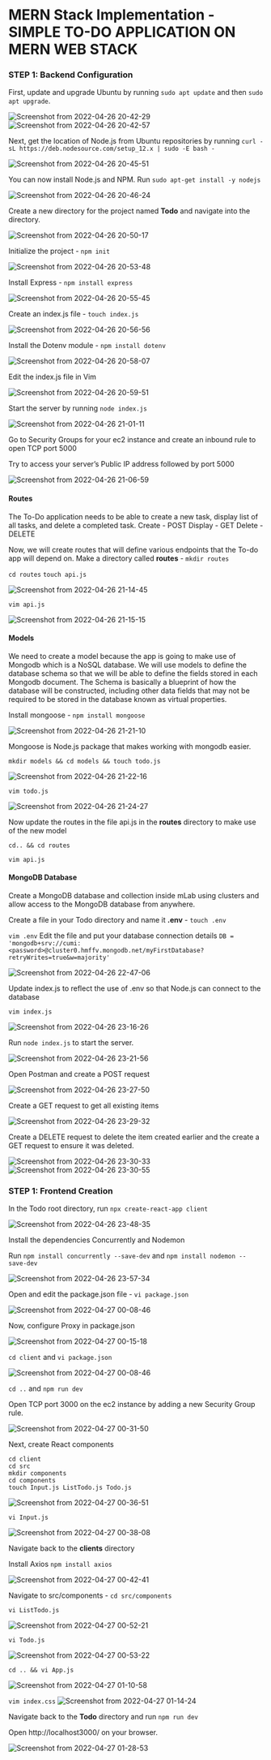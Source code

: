 # MERN Stack Implementation - SIMPLE TO-DO APPLICATION ON MERN WEB STACK


### STEP 1: Backend Configuration

First, update and upgrade Ubuntu by running `sudo apt update` and then `sudo apt upgrade`.

![Screenshot from 2022-04-26 20-42-29](https://user-images.githubusercontent.com/34113547/165414101-7e8fb154-a9f7-4538-bb07-bf051a45b5ea.png)
![Screenshot from 2022-04-26 20-42-57](https://user-images.githubusercontent.com/34113547/165414118-837ae3e8-1c98-4fcc-9f21-450f4f1c23c3.png)

Next, get the location of Node.js from Ubuntu repositories by running `curl -sL https://deb.nodesource.com/setup_12.x | sudo -E bash -`

![Screenshot from 2022-04-26 20-45-51](https://user-images.githubusercontent.com/34113547/165414402-d57712f3-46c4-4c26-a2c8-f6ec257ea48a.png)

You can now install Node.js and NPM. Run `sudo apt-get install -y nodejs`

![Screenshot from 2022-04-26 20-46-24](https://user-images.githubusercontent.com/34113547/165414432-de5c4462-0148-48c3-9832-c6c443175e2e.png)

Create a new directory for the project named **Todo** and navigate into the directory.

![Screenshot from 2022-04-26 20-50-17](https://user-images.githubusercontent.com/34113547/165414471-4741d796-2468-4c76-be7f-e36c4c6e0737.png)

Initialize the project - `npm init`

![Screenshot from 2022-04-26 20-53-48](https://user-images.githubusercontent.com/34113547/165414495-e18e6cfa-d327-44ff-bfeb-d8b6e2bc7a42.png)

Install Express - `npm install express`

![Screenshot from 2022-04-26 20-55-45](https://user-images.githubusercontent.com/34113547/165414521-17c7874d-ea36-44f2-89e7-95401ba46425.png)

Create an index.js file - `touch index.js`

![Screenshot from 2022-04-26 20-56-56](https://user-images.githubusercontent.com/34113547/165414545-7e24f1aa-f5b1-4308-b7d3-be2e558bc787.png)

Install the Dotenv module - `npm install dotenv`

![Screenshot from 2022-04-26 20-58-07](https://user-images.githubusercontent.com/34113547/165414573-001cde97-a0ee-410b-91d1-d4f7bc2c921b.png)

Edit the index.js file in Vim

![Screenshot from 2022-04-26 20-59-51](https://user-images.githubusercontent.com/34113547/165414635-02450b1a-c5d1-4ed3-b6bb-5044a2f351f9.png)

Start the server by running `node index.js`

![Screenshot from 2022-04-26 21-01-11](https://user-images.githubusercontent.com/34113547/165414659-ed9a0472-9541-4ec9-ada2-d9fa379ba132.png)

Go to Security Groups for your ec2 instance and create an inbound rule to open TCP port 5000

Try to access your server’s Public IP address followed by port 5000

![Screenshot from 2022-04-26 21-06-59](https://user-images.githubusercontent.com/34113547/165414695-cacad815-4428-4e2e-aba9-dca33b41902b.png)

#### Routes

The To-Do application needs to be able to create a new task, display list of all tasks, and delete a completed task.
Create - POST
Display - GET
Delete - DELETE

Now, we will create routes that will define various endpoints that the To-do app will depend on.
Make a directory called **routes** - `mkdir routes`

`cd routes`
`touch api.js`

![Screenshot from 2022-04-26 21-14-45](https://user-images.githubusercontent.com/34113547/165414754-565f44d2-fce6-4876-aafe-bccbcc7ea7ad.png)

`vim api.js`

![Screenshot from 2022-04-26 21-15-15](https://user-images.githubusercontent.com/34113547/165414798-b3c0a3c2-40bf-4185-8c34-fd9794e54baf.png)

#### Models

We need to create a model because the app is going to make use of Mongodb which is a NoSQL database. We will use models to define the database schema so that we will be able to define the fields stored in each Mongodb document. The Schema is basically a blueprint of how the database will be constructed, including other data fields that may not be required to be stored in the database known as virtual properties.

Install mongoose - `npm install mongoose`

![Screenshot from 2022-04-26 21-21-10](https://user-images.githubusercontent.com/34113547/165414827-3a979d00-ef07-4ad4-910c-06530e11ec59.png)

Mongoose is Node.js package that makes working with mongodb easier.

`mkdir models && cd models && touch todo.js`

![Screenshot from 2022-04-26 21-22-16](https://user-images.githubusercontent.com/34113547/165414855-e9502599-1c66-437f-84ef-9d9e2dc421a8.png)

`vim todo.js`

![Screenshot from 2022-04-26 21-24-27](https://user-images.githubusercontent.com/34113547/165414877-4b0f39c4-64f2-4731-b6f8-0d56dee33182.png)

Now update the routes in the file api.js in the **routes** directory to make use of the new model

`cd.. && cd routes`

`vim api.js`

#### MongoDB Database

Create a MongoDB database and collection inside mLab using clusters and allow access to the MongoDB database from anywhere.

Create a file in your Todo directory and name it **.env** - `touch .env`

`vim .env`
Edit the file and put your database connection details `DB = 'mongodb+srv://cumi:<password>@cluster0.hmffv.mongodb.net/myFirstDatabase?retryWrites=true&w=majority'`

![Screenshot from 2022-04-26 22-47-06](https://user-images.githubusercontent.com/34113547/165415021-12ac9fd3-0189-4ad8-acaf-6609c9a20676.png)

Update index.js to reflect the use of .env so that Node.js can connect to the database

`vim index.js`

![Screenshot from 2022-04-26 23-16-26](https://user-images.githubusercontent.com/34113547/165415071-20bcfb03-7a4f-4eaa-8bc0-6f3a5f5e019a.png)

Run `node index.js` to start the server.

![Screenshot from 2022-04-26 23-21-56](https://user-images.githubusercontent.com/34113547/165415090-44f1596f-6ce9-4d18-a148-b8ccbf981523.png)

Open Postman and create a POST request

![Screenshot from 2022-04-26 23-27-50](https://user-images.githubusercontent.com/34113547/165415155-48f1fe3e-c0d5-4034-a14a-82f7582132ec.png)

Create a GET request to get all existing items 

![Screenshot from 2022-04-26 23-29-32](https://user-images.githubusercontent.com/34113547/165415207-3b7b9200-4d4d-4c3f-9cd1-21f92c89e018.png)

Create a DELETE request to delete the item created earlier and the create a GET request to ensure it was deleted.

![Screenshot from 2022-04-26 23-30-33](https://user-images.githubusercontent.com/34113547/165415255-ef5324b2-6cf8-439a-a2ca-dff4244d4549.png)
![Screenshot from 2022-04-26 23-30-55](https://user-images.githubusercontent.com/34113547/165415295-04ceb917-41c3-4949-b6ef-2fdac1f80a3d.png)

### STEP 1: Frontend Creation

In the Todo root directory, run `npx create-react-app client`

![Screenshot from 2022-04-26 23-48-35](https://user-images.githubusercontent.com/34113547/165415332-bd9433c8-013b-4bb4-9ef2-724003373a4d.png)

Install the dependencies Concurrently and Nodemon

Run `npm install concurrently --save-dev` and `npm install nodemon --save-dev`

![Screenshot from 2022-04-26 23-57-34](https://user-images.githubusercontent.com/34113547/165415367-6fc79184-4ab8-43f2-bcc8-457faff524ee.png)

Open and edit the package.json file - `vi package.json`

![Screenshot from 2022-04-27 00-08-46](https://user-images.githubusercontent.com/34113547/165415419-36d0c455-d77b-4333-bd2a-ef7e383571e0.png)

Now, configure Proxy in package.json

![Screenshot from 2022-04-27 00-15-18](https://user-images.githubusercontent.com/34113547/165415443-6e00dab4-0484-496f-a475-94a6b88cbcad.png)

`cd client` and `vi package.json`

![Screenshot from 2022-04-27 00-08-46](https://user-images.githubusercontent.com/34113547/165416278-c09a2273-e216-4f00-b303-2e227f4ccb88.png)

`cd ..` and `npm run dev`

Open TCP port 3000 on the ec2 instance by adding a new Security Group rule.

![Screenshot from 2022-04-27 00-31-50](https://user-images.githubusercontent.com/34113547/165416349-90f8371d-dc9e-4e5b-8562-1cd51a0b67da.png)

Next, create React components

`cd client` <br>
`cd src` <br>
`mkdir components` <br>
`cd components` <br>
`touch Input.js ListTodo.js Todo.js`

![Screenshot from 2022-04-27 00-36-51](https://user-images.githubusercontent.com/34113547/165416413-2320e9fa-be87-44c3-bf92-31a0f0842450.png)

`vi Input.js`

![Screenshot from 2022-04-27 00-38-08](https://user-images.githubusercontent.com/34113547/165416445-fd3c79d2-57e2-43a5-9829-48097a073921.png)

Navigate back to the **clients** directory

Install Axios `npm install axios`

![Screenshot from 2022-04-27 00-42-41](https://user-images.githubusercontent.com/34113547/165416478-a7cc473e-0426-45ba-a248-0ff10eacb5d0.png)

Navigate to src/components - `cd src/components`

`vi ListTodo.js`

![Screenshot from 2022-04-27 00-52-21](https://user-images.githubusercontent.com/34113547/165416604-14287bde-ae6f-415b-a464-680eb0899184.png)

`vi Todo.js`

![Screenshot from 2022-04-27 00-53-22](https://user-images.githubusercontent.com/34113547/165416621-53345f57-b18d-4fbd-9ad2-a009c05f1b04.png)

`cd .. && vi App.js`

![Screenshot from 2022-04-27 01-10-58](https://user-images.githubusercontent.com/34113547/165416643-81a611c6-6831-4e87-9c32-b2d9bd0579fc.png)

`vim index.css`
![Screenshot from 2022-04-27 01-14-24](https://user-images.githubusercontent.com/34113547/165416658-d5c131b5-200b-4f08-8c02-1bfaa40dd35c.png)

Navigate back to the **Todo** directory and run `npm run dev`


Open http://localhost3000/ on your browser.

![Screenshot from 2022-04-27 01-28-53](https://user-images.githubusercontent.com/34113547/165416689-62be590e-092d-4670-8ab2-035678bd12d8.png)
